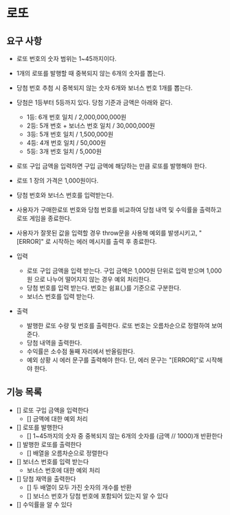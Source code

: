 # 로또

## 요구 사항

- 로또 번호의 숫자 범위는 1~45까지이다.
- 1개의 로또를 발행할 때 중복되지 않는 6개의 숫자를 뽑는다.
- 당첨 번호 추첨 시 중복되지 않는 숫자 6개와 보너스 번호 1개를 뽑는다.
- 당첨은 1등부터 5등까지 있다. 당첨 기준과 금액은 아래와 같다.

  - 1등: 6개 번호 일치 / 2,000,000,000원
  - 2등: 5개 번호 + 보너스 번호 일치 / 30,000,000원
  - 3등: 5개 번호 일치 / 1,500,000원
  - 4등: 4개 번호 일치 / 50,000원
  - 5등: 3개 번호 일치 / 5,000원

- 로또 구입 금액을 입력하면 구입 금액에 해당하는 만큼 로또를 발행해야 한다.
- 로또 1 장의 가격은 1,000원이다.
- 당첨 번호와 보너스 번호를 입력받는다.
- 사용자가 구매한로또 번호와 당첨 번호를 비교하여 당첨 내역 및 수익률을 출력하고
  로또 게임을 종료한다.
- 사용자가 잘못된 값을 입력할 경우 throw문을 사용해 예외를 발생시키고, "[ERROR]"
  로 시작하는 에러 메시지를 출력 후 종료한다.

- 입력

  - 로또 구입 금액을 입력 받는다. 구입 금액은 1,000원 단위로 입력 받으며 1,000원
    으로 나누어 떨어지지 않는 경우 예외 처리한다.
  - 당첨 번호를 입력 받는다. 번호는 쉼표(,)를 기준으로 구분한다.
  - 보너스 번호를 입력 받는다.

- 출력
  - 발행한 로또 수량 및 번호를 출력한다. 로또 번호는 오름차순으로 정렬하여 보여
    준다.
  - 당첨 내역을 출력한다.
  - 수익률은 소수점 둘째 자리에서 반올림한다.
  - 예외 상황 시 에러 문구를 출력해야 한다. 단, 에러 문구는 "[ERROR]"로 시작해야
    한다.

## 기능 목록

- [] 로또 구입 금액을 입력한다
  - [] 금액에 대한 예외 처리
- [] 로또를 발행한다
  - [] 1~45까지의 숫자 중 중복되지 않는 6개의 숫자를 (금액 // 1000)개 반환한다
- [] 발행한 로또를 출력한다
  - [] 배열을 오름차순으로 정렬한다
- [] 보너스 번호를 입력 받는다
  - 보너스 번호에 대한 예외 처리
- [] 당첨 재역을 출력한다
  - [] 두 배열이 모두 가진 숫자의 개수를 반환
  - [] 보너스 번호가 당첨 번호에 포함되어 있는지 알 수 있다
- [] 수익률을 알 수 있다
